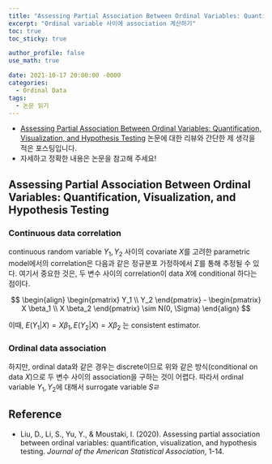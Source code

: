 ```yaml
---
title: "Assessing Partial Association Between Ordinal Variables: Quantification, Visualization, and Hypothesis Testing (논문 읽기)"
excerpt: "Ordinal variable 사이에 association 계산하기"
toc: true
toc_sticky: true

author_profile: false
use_math: true

date: 2021-10-17 20:00:00 -0000
categories: 
  - Ordinal Data
tags:
  - 논문 읽기
---
```



- [Assessing Partial Association Between Ordinal Variables: Quantification, Visualization, and Hypothesis Testing](https://www.tandfonline.com/doi/epub/10.1080/01621459.2020.1796394?needAccess=true) 논문에 대한 리뷰와 간단한 제 생각을 적은 포스팅입니다.
- 자세하고 정확한 내용은 논문을 참고해 주세요!

## Assessing Partial Association Between Ordinal Variables: Quantification, Visualization, and Hypothesis Testing

### Continuous data correlation

continuous random variable $Y_1, Y_2$ 사이의 covariate $X$를 고려한 parametric model에서의 correlation은 다음과 같은 정규분포 가정하에서 $\Sigma$를 통해 추정될 수 있다. 여기서 중요한 것은, 두 변수 사이의 correlation이 data $X$에 conditional 하다는 점이다.


$$
\begin{align}
\begin{pmatrix}  
Y_1 \\  
Y_2
\end{pmatrix} - 
\begin{pmatrix}  
X \beta_1 \\  
X \beta_2
\end{pmatrix} \sim N(0, \Sigma)
\end{align}
$$


이때, $E(Y_1 \vert X) = X\beta_1, E(Y_2 \vert X) = X \beta_2$ 는 consistent estimator.

### Ordinal data association

하지만, ordinal data와 같은 경우는 discrete이므로 위와 같은 방식(conditional on data $X$)으로 두 변수 사이의 association을 구하는 것이 어렵다. 따라서 ordinal variable $Y_1, Y_2$에 대해서 surrogate variable $S$ㄹ

## Reference 
- Liu, D., Li, S., Yu, Y., & Moustaki, I. (2020). Assessing partial association between ordinal variables: quantification, visualization, and hypothesis testing. _Journal of the American Statistical Association_, 1-14.
<!--stackedit_data:
eyJoaXN0b3J5IjpbMTczODU2MjM3Ml19
-->